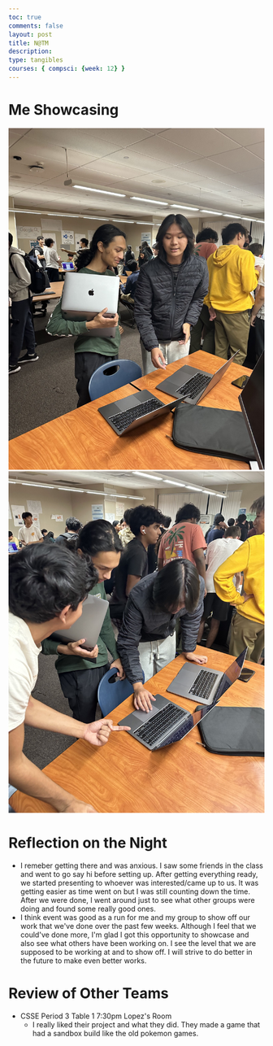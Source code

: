 ```yaml
---
toc: true
comments: false
layout: post
title: N@TM
description: 
type: tangibles
courses: { compsci: {week: 12} }
---
```


# Me Showcasing
![Me Showcasing 1](https://raw.githubusercontent.com/jplip/stunew/main/images/85C78A13-FD7A-418D-9E38-E236C5495B08.jpeg)
![Me Showcasing 2](https://raw.githubusercontent.com/jplip/stunew/main/images/E0446D75-E97A-4AC7-BA6F-E270454AEC43.jpeg)

# Reflection on the Night
-   I remeber getting there and was anxious. I saw some friends in the class and went to go say hi before setting up. After getting everything ready, we started presenting to whoever was interested/came up to us. It was getting easier as time went on but I was still counting down the time. After we were done, I went around just to see what other groups were doing and found some really good ones.
-   I think event was good as a run for me and my group to show off our work that we've done over the past few weeks. Although I feel that we could've done more, I'm glad I got this opportunity to showcase and also see what others have been working on. I see the level that we are supposed to be working at and to show off. I will strive to do better in the future to make even better works.

# Review of Other Teams
-   CSSE Period 3 Table 1 7:30pm Lopez's Room
    -   I really liked their project and what they did. They made a game that had a sandbox build like the old pokemon games.